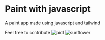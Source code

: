 # Paint with javascript

A paint app made using javascript and tailwind

Feel free to contribute
![pic1](https://github.com/user-attachments/assets/4a01194c-abe6-4c11-830c-213e283fdb68)
![sunflower](https://github.com/user-attachments/assets/2aa3b908-7ba8-4b4a-9aa0-3936b4253094)
